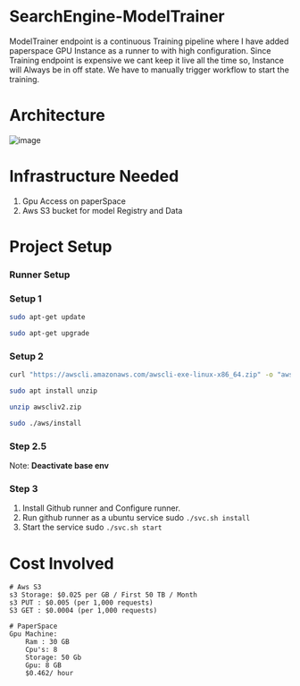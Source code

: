 # SearchEngine-ModelTrainer
ModelTrainer endpoint is a continuous Training pipeline where I have added paperspace GPU Instance as a runner to
with high configuration. Since Training endpoint is expensive we cant keep it live all the time so, Instance will Always be in off state.
We have to manually trigger workflow to start the training.

# Architecture 
![image](https://user-images.githubusercontent.com/40850370/194861755-9e04c1ca-f33e-4fbf-8503-2ed5e6de887d.png)
# Infrastructure Needed 
1. Gpu Access on paperSpace 
2. Aws S3 bucket for model Registry and Data

# Project Setup
### Runner Setup
### Setup 1
```bash
sudo apt-get update
```
```bash
sudo apt-get upgrade
```
### Setup 2
```bash
curl "https://awscli.amazonaws.com/awscli-exe-linux-x86_64.zip" -o "awscliv2.zip"
```
```bash
sudo apt install unzip
```
```bash
unzip awscliv2.zip
```
```bash
sudo ./aws/install
```
### Step 2.5 
 Note: **Deactivate base env**

### Step 3
1. Install Github runner and Configure runner.
2. Run github runner as a ubuntu service sudo `./svc.sh install`
3. Start the service sudo `./svc.sh start`

# Cost Involved
```Text
# Aws S3
s3 Storage: $0.025 per GB / First 50 TB / Month
s3 PUT : $0.005 (per 1,000 requests)
S3 GET : $0.0004 (per 1,000 requests)

# PaperSpace
Gpu Machine: 
    Ram : 30 GB
    Cpu's: 8
    Storage: 50 Gb
    Gpu: 8 GB 
    $0.462/ hour
```